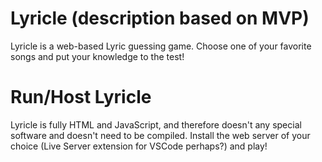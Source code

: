 # Lyricle (description based on MVP)

Lyricle is a web-based Lyric guessing game. Choose one of your favorite songs and put your knowledge to the test!

# Run/Host Lyricle

Lyricle is fully HTML and JavaScript, and therefore doesn't any special software and doesn't need to be compiled. Install the web server of your choice (Live Server extension for VSCode perhaps?) and play!